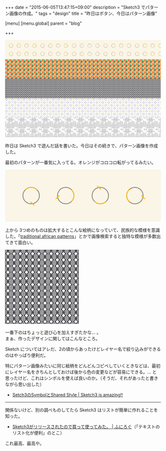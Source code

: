 +++
date = "2015-06-05T13:47:15+09:00"
description = "Sketch3 でパターン画像の作成。"
tags = "design"
title = "昨日はボタン、今日はパターン画像"

[menu]
  [menu.global]
    parent = "blog"

+++

![](/images/blog/make-patterns-with-sketch3/patterns.png)

昨日は Sketch3 で遊んだ話を書いた。今日はその続きで、パターン画像を作成した。

最初のパターンが一番気に入ってる。オレンジがコロコロ転がってるみたい。

![](/images/blog/make-patterns-with-sketch3/pattern-orange.png)

上から 3つめのものは拡大するとこんな絵柄になっていて、民族的な模様を意識した。「[traditional african patterns](https://goo.gl/5yT7q0)」とかで画像検索すると独特な模様が多数出てきて面白い。

![](/images/blog/make-patterns-with-sketch3/pattern-traditional.png)

一番下のはちょっと遊び心を加えすぎたかな... 。  
まぁ、作ったデザインに関してはこんなところ。

Sketch についてはアレだ、2の頃からあったけどレイヤー名で絞り込みができるのはやっぱり便利だ。

特にパターン画像みたいに同じ絵柄をどんどんコピペしていくときなどは、最初にレイヤー名をきちんとしておけば後から色の変更などが容易にできる。... と思ったけど、これはシンボルを使えば良いのか。（そうだ、それがあったと書きながら思い出した）

- [Setch3のSymbolとShared Style | Sketch3 is amazing!!](http://gomaapps.blogspot.jp/2014/09/setch3symbolshared-style.html)

---

関係ないけど、別の調べものしてたら Sketch3 はリストが簡単に作れることを知った。

- [Sketch3がリリースされたので買って使ってみた。 | ふにろぐ](http://funnis.net/blog/tool/sketch3/)（「テキストのリスト化が便利」のとこ）

これ最高、最高や。
